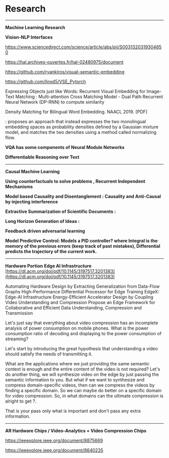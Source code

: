 # Research

---

**Machine Learning Research**

**Vision-NLP Interfaces**

https://www.sciencedirect.com/science/article/abs/pii/S0031320319304650

https://hal.archives-ouvertes.fr/hal-02480975/document

https://github.com/ryankiros/visual-semantic-embedding

https://github.com/linxd5/VSE_Pytorch

Expressing Objects just like Words: Recurrent Visual Embedding for Image-Text Matching : Multi-attention Cross Matching Model - Dual Path Recurrent Neural Network (DP-RNN) to compute similarity

Density Matching for Bilingual Word Embedding. NAACL 2019. [PDF]

: proposes an approach that instead expresses the two monolingual embedding spaces as probability densities defined by a Gaussian mixture model, and matches the two densities using a method called normalizing flow.

**VQA has some components of Neural Module Networks**

**Differentiable Reasoning over Text**

---

**Causal Machine Learning**

**Using counterfactuals to solve problems , Recurrent Independent Mechanisms**

**Model based Causality and Disentanglement : Causality and Anti-Causal by injecting interference**

**Extractive Summarization of Scientific Documents :**

**Long Horizon Generation of Ideas :**

**Feedback driven adversarial learning**

**Model Predictive Control: Models a PID controller? where Integral is the memory of the previous errors (keep track of past mistakes), Differential predicts the trajectory of the current work.**

---

**Hardware Portion**
**Edge AI Infrastructure**
[https://dl.acm.org/doi/pdf/10.1145/3197517.3201383](https://dl.acm.org/doi/pdf/10.1145/3197517.3201383)

Automating Hardware Design by Extracting Generalization from Data-Flow Graphs
High-Performance Differential Processor for Edge Training
EdgeX: Edge-AI Infrastructure
Energy-Efficient Accelerator Design by Coupling Video Understanding and Compression
Propose an Edge Framework for Collaborative and Efficient Data Understanding, Compression and Transmission

Let's just say that everything about video compression has an incomplete analysis of power consumption on mobile phones. What is the power consumption ratio of decoding and displaying to the power consumption of streaming?

Let's start by introducing the great hypothesis that understanding a video should satisfy the needs of transmitting it.

What are the applications where we just providing the same semantic context is enough and the entire content of the video is not required?
Let's do another thing, we will synthesize video on the edge by just passing the semantic information to you. But what if we want to synthesize and compress domain-specific videos, then can we compress the videos by finding a specific domain. So we can maybe do better on a specific domain for video compression. So, in what domains can the ultimate compression is alright to get ?.

That is your pass only what is important and don't pass any extra information.

---

**AR Hardware Chips / Video-Analytics + Video Compression Chips**

https://ieeexplore.ieee.org/document/8875669

https://ieeexplore.ieee.org/document/8640235

